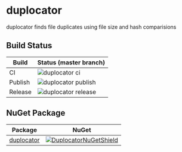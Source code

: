 # duplocator

duplocator finds file duplicates using file size and hash comparisions

## Build Status

| Build | Status (master branch) |
| -------- | ------ |
| CI | ![duplocator ci](https://github.com/mglochsen/duplocator/workflows/duplocator%20ci/badge.svg) |
| Publish | ![duplocator publish](https://github.com/mglochsen/duplocator/workflows/duplocator%20publish/badge.svg) |
| Release | ![duplocator release](https://github.com/mglochsen/duplocator/workflows/duplocator%20release/badge.svg) |

## NuGet Package

| Package | NuGet |
| ------- | ------- |
| [duplocator][DuplocatorNuGet] | [![DuplocatorNuGetShield]][DuplocatorNuGet]

[DuplocatorNuGet]: https://www.nuget.org/packages/duplocator/
[DuplocatorNuGetShield]: https://img.shields.io/nuget/vpre/duplocator.svg